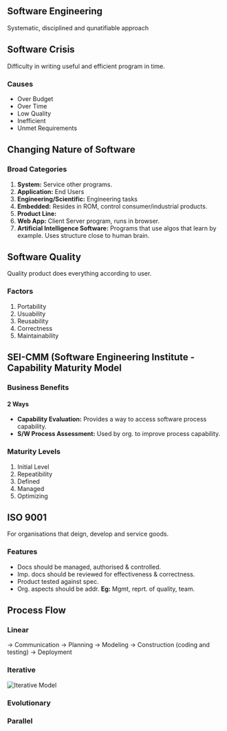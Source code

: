 ## Software Engineering

Systematic, disciplined and qunatifiable approach

## Software Crisis

Difficulty in writing useful and efficient program in time.

### Causes

- Over Budget
- Over Time
- Low Quality
- Inefficient
- Unmet Requirements

## Changing Nature of Software

### Broad Categories

1. **System:** Service other programs.
2. **Application:** End Users
3. **Engineering/Scientific:** Engineering tasks
4. **Embedded:** Resides in ROM, control consumer/industrial products.
5. **Product Line:**
6. **Web App:** Client Server program, runs in browser.
7. **Artificial Intelligence Software:** Programs that use algos that learn by example. Uses structure close to human brain.

## Software Quality

Quality product does everything according to user.

### Factors

1. Portability
2. Usuability
3. Reusability
4. Correctness
5. Maintainability

## SEI-CMM (Software Engineering Institute - Capability Maturity Model

### Business Benefits

#### 2 Ways

- **Capability Evaluation:** Provides a way to access software process capability.
- **S/W Process Assessment:** Used by org. to improve process capability.

### Maturity Levels

1. Initial Level
2. Repeatibility
3. Defined
4. Managed
5. Optimizing

## ISO 9001

For organisations that deign, develop and service goods.

### Features

- Docs should be managed, authorised & controlled.
- Imp. docs should be reviewed for effectiveness & correctness.
- Product tested against spec.
- Org. aspects should be addr. **Eg:** Mgmt, reprt. of quality, team.

## Process Flow

### Linear

-> Communication -> Planning -> Modeling -> Construction (coding and testing) -> Deployment

### Iterative

![Iterative Model](Untitled.svg)

### Evolutionary

### Parallel
